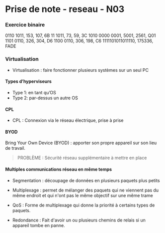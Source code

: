 
# Prise de note - reseau - N03

### Exercice binaire

0110 1011, 153, 107, 6B 
11 1011, 73, 59, 3C 
1010 0000 0001, 5001, 2561, Q01 
1101 0110, 326, 304, D6 
1100 0110, 306, 198, C6
1111101011011110, 175336, FADE

### Virtualisation

- Virtualisation : faire fonctionner plusieurs systèmes sur un seul PC 

#### Types d’hyperviseurs 

- Type 1: en tant qu’OS
- Type 2: par-dessus un autre OS

#### CPL

- CPL : Connexion via le réseau électrique, prise à prise

#### BYOD

Bring Your Own Device (BYOD) : apporter son propre appareil sur son lieu de travail. 

> PROBLÈME : Sécurité réseau supplémentaire à mettre en place

#### Multiples communications réseau en même temps

- Segmentation : découpage de données en plusieurs paquets plus petits 

- Multiplexage : permet de mélanger des paquets qui ne viennent pas du même endroit et qui n'ont pas le même objectif sur une même trame

- QoS : Forme de multiplexage qui donne la priorité à certains types de paquets.

- Redondance : Fait d'avoir un ou plusieurs chemins de relais si un appareil tombe en panne.

